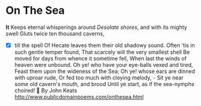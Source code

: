  # On The Sea


 **It** Keeps eternal whisperings around 
*Desolate shores*, and with its mighty swell 
Gluts twice ten thousand caverns, 
- [x] till the spell 
Of Hecate leaves them their old shadowy sound. 
Often 'tis in such gentle temper found, 
That scarcely will the very smallest shell 
Be moved for days from whence it sometime fell, 
When last the winds of heaven were unbound. 
Oh ye! who have your eye-balls vexed and tired, 
Feast them upon the wideness of the Sea; 
Oh ye! whose ears are dinned with uproar rude, 
Or fed too much with cloying melody, - 
Sit ye near some old cavern's mouth, and brood 
Until ye start, as if the sea-nymphs choired! 
:clap:
By John Keats
http://www.publicdomainpoems.com/onthesea.html
